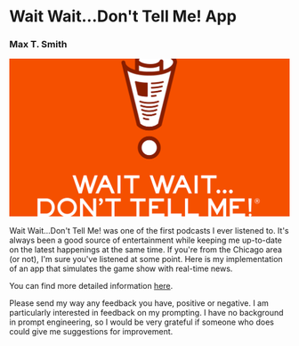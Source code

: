 <h1>Wait Wait...Don't Tell Me! App</h1>
<h3>Max T. Smith</h3>

<img src="npr.jpg" alt="Wait Wait...Don't Tell Me! logo">

<p>Wait Wait...Don't Tell Me! was one of the first podcasts I ever listened to. It's always been a good source of entertainment while keeping me up-to-date on the latest happenings at the same time. If you're from the Chicago area (or not), I'm sure you've listened at some point. Here is my implementation of an app that simulates the game show with real-time news.</p>

<p>You can find more detailed information <a href=https://docs.google.com/document/d/1bwHtl38FcH62jV6vH7qICVCaZfiKGF8mojT1-8mPv4c/edit?usp=sharing>here</a>.</p>

<p>Please send my way any feedback you have, positive or negative. I am particularly interested in feedback on my prompting. I have no background in prompt engineering, so I would be very grateful if someone who does could give me suggestions for improvement. </p>
